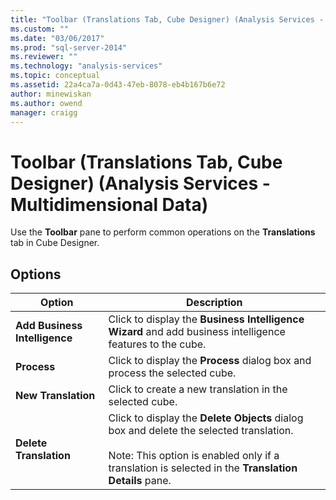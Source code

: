 ```yaml
---
title: "Toolbar (Translations Tab, Cube Designer) (Analysis Services - Multidimensional Data) | Microsoft Docs"
ms.custom: ""
ms.date: "03/06/2017"
ms.prod: "sql-server-2014"
ms.reviewer: ""
ms.technology: "analysis-services"
ms.topic: conceptual
ms.assetid: 22a4ca7a-0d43-47eb-8078-eb4b167b6e72
author: minewiskan
ms.author: owend
manager: craigg
---
```

# Toolbar (Translations Tab, Cube Designer) (Analysis Services - Multidimensional Data)
  Use the **Toolbar** pane to perform common operations on the **Translations** tab in Cube Designer.  
  
## Options  
  
|Option|Description|  
|------------|-----------------|  
|**Add Business Intelligence**|Click to display the **Business Intelligence Wizard** and add business intelligence features to the cube.|  
|**Process**|Click to display the **Process** dialog box and process the selected cube.|  
|**New Translation**|Click to create a new translation in the selected cube.|  
|**Delete Translation**|Click to display the **Delete Objects** dialog box and delete the selected translation.<br /><br /> Note: This option is enabled only if a translation is selected in the **Translation Details** pane.|  
  
  
